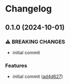 # Changelog

## 0.1.0 (2024-10-01)


### ⚠ BREAKING CHANGES

* initial commit

### Features

* initial commit ([ad4d627](https://github.com/chatloop/terraform-aws-static-site/commit/ad4d627d14d2077d7fcabb388dbbfa0f1f65dd04))
